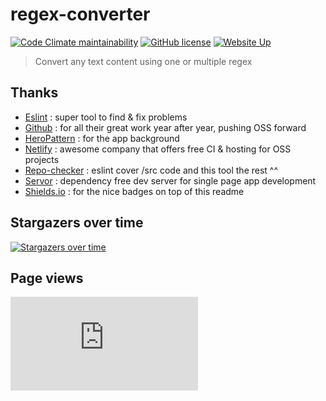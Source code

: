 # regex-converter

[![Code Climate maintainability](https://img.shields.io/codeclimate/maintainability/Shuunen/regex-converter?style=flat)](https://codeclimate.com/github/Shuunen/regex-converter)
[![GitHub license](https://img.shields.io/github/license/shuunen/regex-converter.svg?color=informational)](https://github.com/Shuunen/regex-converter/blob/master/LICENSE)
[![Website Up](https://img.shields.io/website/https/regex-converter.netlify.app.svg)](https://regex-converter.netlify.app)

> Convert any text content using one or multiple regex

## Thanks

- [Eslint](https://eslint.org) : super tool to find & fix problems
- [Github](https://github.com) : for all their great work year after year, pushing OSS forward
- [HeroPattern](https://heropatterns.com) : for the app background
- [Netlify](https://netlify.com) : awesome company that offers free CI & hosting for OSS projects
- [Repo-checker](https://github.com/Shuunen/repo-checker) : eslint cover /src code and this tool the rest ^^
- [Servor](https://github.com/lukejacksonn/servor) : dependency free dev server for single page app development
- [Shields.io](https://shields.io) : for the nice badges on top of this readme

## Stargazers over time

[![Stargazers over time](https://starchart.cc/Shuunen/regex-converter.svg?variant=adaptive)](https://starchart.cc/Shuunen/regex-converter)

## Page views

[![Free Website Counter](https://www.websitecounterfree.com/c.php?d=9&id=64381&s=12)](https://www.websitecounterfree.com)
